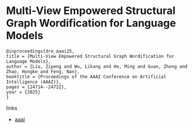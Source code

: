 # Multi-View Empowered Structural Graph Wordification for Language Models

```
@inproceedings{dre_aaai25,
title = {Multi-View Empowered Structural Graph Wordification for Language Models},
author = {Liu, Zipeng and Wu, Likang and He, Ming and Guan, Zhong and Zhao, Hongke and Feng, Nan},
booktitle = {Proceedings of the AAAI Conference on Artificial Intelligence (AAAI)},
pages = {24714--24722},
year = {2025}
}
```

links
- [aaai](https://ojs.aaai.org/index.php/AAAI/article/view/34652)
